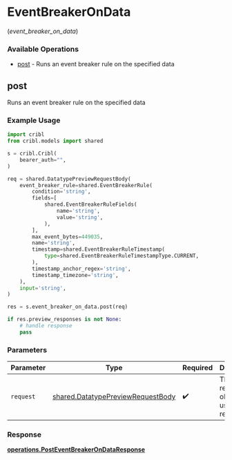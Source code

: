 # EventBreakerOnData
(*event_breaker_on_data*)

### Available Operations

* [post](#post) - Runs an event breaker rule on the specified data

## post

Runs an event breaker rule on the specified data

### Example Usage

```python
import cribl
from cribl.models import shared

s = cribl.Cribl(
    bearer_auth="",
)

req = shared.DatatypePreviewRequestBody(
    event_breaker_rule=shared.EventBreakerRule(
        condition='string',
        fields=[
            shared.EventBreakerRuleFields(
                name='string',
                value='string',
            ),
        ],
        max_event_bytes=449035,
        name='string',
        timestamp=shared.EventBreakerRuleTimestamp(
            type=shared.EventBreakerRuleTimestampType.CURRENT,
        ),
        timestamp_anchor_regex='string',
        timestamp_timezone='string',
    ),
    input='string',
)

res = s.event_breaker_on_data.post(req)

if res.preview_responses is not None:
    # handle response
    pass
```

### Parameters

| Parameter                                                                              | Type                                                                                   | Required                                                                               | Description                                                                            |
| -------------------------------------------------------------------------------------- | -------------------------------------------------------------------------------------- | -------------------------------------------------------------------------------------- | -------------------------------------------------------------------------------------- |
| `request`                                                                              | [shared.DatatypePreviewRequestBody](../../models/shared/datatypepreviewrequestbody.md) | :heavy_check_mark:                                                                     | The request object to use for the request.                                             |


### Response

**[operations.PostEventBreakerOnDataResponse](../../models/operations/posteventbreakerondataresponse.md)**

